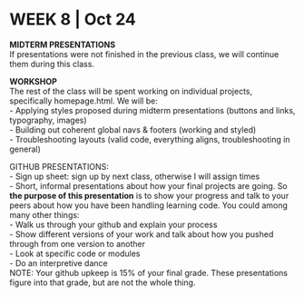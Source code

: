 <h1>WEEK 8 | Oct 24 </h1>
<p><strong>MIDTERM PRESENTATIONS</strong><br>
If presentations were not finished in the previous class, we will continue them during this class.</p>
<p><strong>WORKSHOP</strong><br>
The rest of the class will be spent working on individual projects, specifically homepage.html. We will be:<br>
- Applying styles proposed during midterm presentations (buttons and links, typography, images)<br>
- Building out coherent global navs & footers (working and styled)<br>
- Troubleshooting layouts (valid code, everything aligns, troubleshooting in general)
</p>
<p>GITHUB PRESENTATIONS: <br>
- Sign up sheet: sign up by next class, otherwise I will assign times<br>
- Short, informal presentations about how your final projects are going. So <b>the purpose of this presentation</b> is to show your progress and talk to your peers about how you have been handling learning code. You could among many other things:<br>
- Walk us through your github and explain your process<br>
- Show different versions of your work and talk about how you pushed through from one version to another<br>
- Look at specific code or modules<br>
- Do an interpretive dance<br>
NOTE: Your github upkeep is 15% of your final grade. These presentations figure into that grade, but are not the whole thing. </p>
